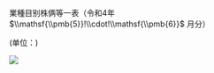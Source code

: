 業種目别株俩等一表（令和4年 $\\mathsf{\\pmb{5}}!\\cdot!\\mathsf{\\pmb{6}}$ 月分）

(单位：)

![](https://www.nta.go.jp/tmp/70b3e843-c775-4b2e-b462-7d07ea15f1ec/images/704f6bdf7dd5e2646b71959e17452e8b5ab3386bcc20cbf81b96dc91b72abf03.jpg)